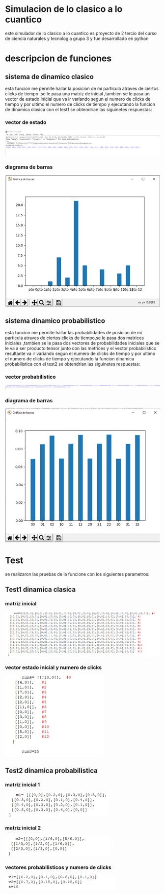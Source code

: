 # Simulacion de lo clasico a lo cuantico
este simulador de lo clasico a lo cuantico es proyecto de 2 tercio del curso de ciencia naturales  y tecnologia grupo 3 y fue desarrollado en python

# descripcion de funciones

## sistema de dinamico clasico

esta funcion me permite hallar la posicion de mi particula atraves de ciertos clicks de tiempo ,se le pasa una matriz de inicial ,tambien se le pasa un vector de estado inicial que va ir variando segun el numero de clicks de tiempo y por ultimo el numero de clicks de tiempo y ejecutando la funcion de dinamica clasica con el test1 se obtendrian las siguinetes respuestas:


### vector de estado
![imgen1](https://github.com/fernando-b15/Cnyt-lab1/blob/master/1.PNG)

### diagrama de barras
![imgen2](https://github.com/fernando-b15/Cnyt-lab1/blob/master/2.PNG)

## sistema dinamico probabilistico

esta funcion me permite hallar las probabilidades de posicion de  mi particula atraves de ciertos clicks de tiempo,se le pasa dos matrices iniciales ,tambien se le pasa dos vectores de probabilidades iniciales que se le va a ser producto tensor junto con las metrices y el vector probabilistico resultante  va ir variando segun el numero de clicks de tiempo y por ultimo el numero de clicks de tiempo y ejecutando la funcion dinamica probabilistica con el test2 se obtendrian las siguinetes respuestas:

### vector probabilistico

![imgen3](https://github.com/fernando-b15/Cnyt-lab1/blob/master/3.PNG)

### diagrama de barras

![imgen4](https://github.com/fernando-b15/Cnyt-lab1/blob/master/4.PNG)

# Test

se realizaron las pruebas de la funcione con los siguientes parametros:

## Test1 dinamica clasica

### matriz inicial

![imgen5](https://github.com/fernando-b15/Cnyt-lab1/blob/master/11.PNG)

### vector estado inicial y numero de clicks

![imgen6](https://github.com/fernando-b15/Cnyt-lab1/blob/master/12.PNG)

## Test2 dinamica probabilistica

### matriz inicial 1

![imgen7](https://github.com/fernando-b15/Cnyt-lab1/blob/master/14.PNG)

### matriz inicial 2

![imgen8](https://github.com/fernando-b15/Cnyt-lab1/blob/master/15.PNG)

### vectores probabilisticos y numero de clicks

![imgen9](https://github.com/fernando-b15/Cnyt-lab1/blob/master/16.PNG)
